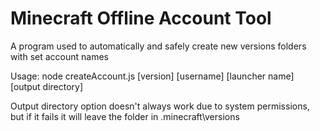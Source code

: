 # Minecraft Offline Account Tool

A program used to automatically and safely create new versions folders with set account names

Usage: node createAccount.js [version] [username] [launcher name] [output directory]

Output directory option doesn't always work due to system permissions, but if it fails it will leave the folder in .minecraft\versions
